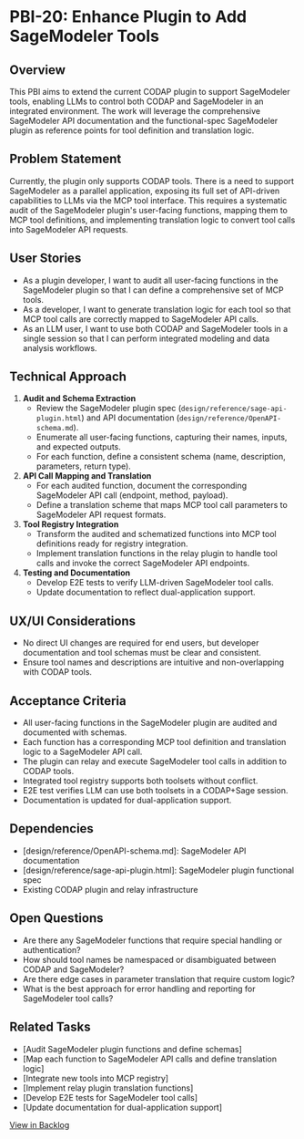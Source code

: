 # PBI-20: Enhance Plugin to Add SageModeler Tools

## Overview
This PBI aims to extend the current CODAP plugin to support SageModeler tools, enabling LLMs to control both CODAP and SageModeler in an integrated environment. The work will leverage the comprehensive SageModeler API documentation and the functional-spec SageModeler plugin as reference points for tool definition and translation logic.

## Problem Statement
Currently, the plugin only supports CODAP tools. There is a need to support SageModeler as a parallel application, exposing its full set of API-driven capabilities to LLMs via the MCP tool interface. This requires a systematic audit of the SageModeler plugin's user-facing functions, mapping them to MCP tool definitions, and implementing translation logic to convert tool calls into SageModeler API requests.

## User Stories
- As a plugin developer, I want to audit all user-facing functions in the SageModeler plugin so that I can define a comprehensive set of MCP tools.
- As a developer, I want to generate translation logic for each tool so that MCP tool calls are correctly mapped to SageModeler API calls.
- As an LLM user, I want to use both CODAP and SageModeler tools in a single session so that I can perform integrated modeling and data analysis workflows.

## Technical Approach
1. **Audit and Schema Extraction**
   - Review the SageModeler plugin spec (`design/reference/sage-api-plugin.html`) and API documentation (`design/reference/OpenAPI-schema.md`).
   - Enumerate all user-facing functions, capturing their names, inputs, and expected outputs.
   - For each function, define a consistent schema (name, description, parameters, return type).
2. **API Call Mapping and Translation**
   - For each audited function, document the corresponding SageModeler API call (endpoint, method, payload).
   - Define a translation scheme that maps MCP tool call parameters to SageModeler API request formats.
3. **Tool Registry Integration**
   - Transform the audited and schematized functions into MCP tool definitions ready for registry integration.
   - Implement translation functions in the relay plugin to handle tool calls and invoke the correct SageModeler API endpoints.
4. **Testing and Documentation**
   - Develop E2E tests to verify LLM-driven SageModeler tool calls.
   - Update documentation to reflect dual-application support.

## UX/UI Considerations
- No direct UI changes are required for end users, but developer documentation and tool schemas must be clear and consistent.
- Ensure tool names and descriptions are intuitive and non-overlapping with CODAP tools.

## Acceptance Criteria
- All user-facing functions in the SageModeler plugin are audited and documented with schemas.
- Each function has a corresponding MCP tool definition and translation logic to a SageModeler API call.
- The plugin can relay and execute SageModeler tool calls in addition to CODAP tools.
- Integrated tool registry supports both toolsets without conflict.
- E2E test verifies LLM can use both toolsets in a CODAP+Sage session.
- Documentation is updated for dual-application support.

## Dependencies
- [design/reference/OpenAPI-schema.md]: SageModeler API documentation
- [design/reference/sage-api-plugin.html]: SageModeler plugin functional spec
- Existing CODAP plugin and relay infrastructure

## Open Questions
- Are there any SageModeler functions that require special handling or authentication?
- How should tool names be namespaced or disambiguated between CODAP and SageModeler?
- Are there edge cases in parameter translation that require custom logic?
- What is the best approach for error handling and reporting for SageModeler tool calls?

## Related Tasks
- [Audit SageModeler plugin functions and define schemas]
- [Map each function to SageModeler API calls and define translation logic]
- [Integrate new tools into MCP registry]
- [Implement relay plugin translation functions]
- [Develop E2E tests for SageModeler tool calls]
- [Update documentation for dual-application support]

[View in Backlog](../backlog.md#user-content-20) 